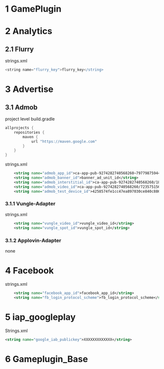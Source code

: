 # 1 GamePlugin


# 2 Analytics

## 2.1 Flurry


strings.xml

```groovy
<string name="flurry_key">flurry_key</string>
```


# 3 Advertise

## 3.1 Admob

project level build.gradle

```groovy
allprojects {
    repositories {
        maven {
            url "https://maven.google.com"
        }
    }
}
```
strings.xml

```xml
    <string name="admob_app_id">ca-app-pub-9274282740568260~7977987594</string>
    <string name="admob_banner_id">banner_ad_unit_id</string>
    <string name="admob_interstitial_id">ca-app-pub-9274282740568260/1808342671</string>
    <string name="admob_video_id">ca-app-pub-9274282740568260/7235751563</string>
    <string name="admob_test_device_id">4258574fe1cc47ea897030ce840c886b</string>
```

### 3.1.1 Vungle-Adapter

strings.xml

```xml
    <string name="vungle_video_id">vungle_video_id</string>
    <string name="vungle_spot_id">vungle_spot_id</string>
```

### 3.1.2 Applovin-Adapter

none

# 4 Facebook

strings.xml

```xml
    <string name="facebook_app_id">facebook_app_id</string>
    <string name="fb_login_protocol_scheme">fb_login_protocol_scheme</string>
```



# 5 iap_googleplay

Strings.xml

```xml
<string name="google_iab_publickey">XXXXXXXXXXXXX</string>
```

# 6 Gameplugin_Base

